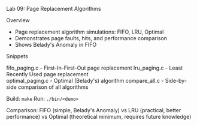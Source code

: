 Lab 09: Page Replacement Algorithms

Overview
- Page replacement algorithm simulations: FIFO, LRU, Optimal
- Demonstrates page faults, hits, and performance comparison
- Shows Belady's Anomaly in FIFO

Snippets

fifo_paging.c - First-In-First-Out page replacement
lru_paging.c - Least Recently Used page replacement  
optimal_paging.c - Optimal (Belady's) algorithm
compare_all.c - Side-by-side comparison of all algorithms

Build: `make`
Run: `./bin/<demo>`

Comparison: FIFO (simple, Belady's Anomaly) vs LRU (practical, better performance) vs Optimal (theoretical minimum, requires future knowledge)

